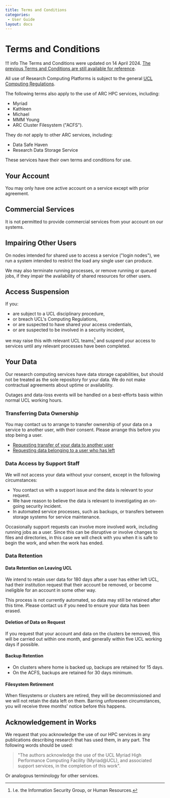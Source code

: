 ```yaml
---
title: Terms and Conditions
categories:
 - User Guide
layout: docs
---
```


# Terms and Conditions

!!! info
    The Terms and Conditions were updated on 14 April 2024. [The previous Terms and Conditions are still available for reference](Supplementary/Previous_Terms_and_Conditions.md).

All use of Research Computing Platforms is subject to the general [UCL Computing Regulations](https://www.ucl.ac.uk/information-security/sites/information_security/files/regulations.pdf).

The following terms also apply to the use of ARC HPC services, including:
 
 - Myriad
 - Kathleen
 - Michael
 - MMM Young
 - ARC Cluster Filesystem ("ACFS").

They do *not* apply to other ARC services, including:

 - Data Safe Haven
 - Research Data Storage Service

These services have their own terms and conditions for use.

## Your Account

You may only have one active account on a service except with prior agreement.

## Commercial Services

It is not permitted to provide commercial services from your account on our systems. 

## Impairing Other Users

On nodes intended for shared use to access a service ("login nodes"), we run a system intended to restrict the load any single user can produce.

We may also terminate running processes, or remove running or queued jobs, if they impair the availability of shared resources for other users.


## Access Suspension

If you:

 - are subject to a UCL disciplinary procedure,
 - or breach UCL's Computing Regulations,
 - or are suspected to have shared your access credentials,
 - or are suspected to be involved in a security incident,

we may raise this with relevant UCL teams[^fn-isg] and suspend your access to services until any relevant processes have been completed.

[^fn-isg]: I.e. the Information Security Group, or Human Resources.


## Your Data

Our research computing services have data storage capabilities, but should not be treated as the sole repository for your data. We do not make contractual agreements about uptime or availability.

Outages and data-loss events will be handled on a best-efforts basis within normal UCL working hours.


### Transferring Data Ownership

You may contact us to arrange to transfer ownership of your data on a service to another user, with their consent. Please arrange this before you stop being a user.

- [Requesting transfer of your data to another user](Data_Management.md#requesting-transfer-of-your-data-to-another-user)
- [Requesting data belonging to a user who has left](Data_Management.md#requesting-data-belonging-to-a-user-who-has-left)

### Data Access by Support Staff

We will not access your data without your consent, except in the following circumstances:

 - You contact us with a support issue and the data is relevant to your request.
 - We have reason to believe the data is relevant to investigating an on-going security incident.
 - In automated service processes, such as backups, or transfers between storage systems for service maintenance.

Occasionally support requests can involve more involved work, including running jobs as a user. Since this can be disruptive or involve changes to files and directories, in this case we will check with you when it is safe to begin the work, and when the work has ended.

### Data Retention

#### Data Retention on Leaving UCL

We intend to retain user data for 180 days after a user has either left UCL, had their institution request that their account be removed, or become ineligible for an account in some other way.

This process is not currently automated, so data may still be retained after this time. Please contact us if you need to ensure your data has been erased.

#### Deletion of Data on Request

If you request that your account and data on the clusters be removed, this will be carried out within one month, and generally within five UCL working days if possible.

#### Backup Retention

- On clusters where home is backed up, backups are retained for 15 days.
- On the ACFS, backups are retained for 30 days minimum.
  
#### Filesystem Retirement

When filesystems or clusters are retired, they will be decommissioned and we will not retain
the data left on them. Barring unforeseen circumstances, you will receive three months' notice before this
happens.


## Acknowledgement in Works

We request that you acknowledge the use of our HPC services in any publications describing research that has used them, in any part. The following words should be used:
    
> "The authors acknowledge the use of the UCL Myriad High Performance Computing Facility (Myriad@UCL), and associated support services, in the completion of this work". 

Or analogous terminology for other services.
